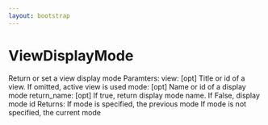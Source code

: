 ```yaml
---
layout: bootstrap
---
```


# ViewDisplayMode

Return or set a view display mode
        Paramters:
          view: [opt] Title or id of a view. If omitted, active view is used
          mode: [opt] Name or id of a display mode
          return_name: [opt] If true, return display mode name. If False, display mode id
        Returns:
          If mode is specified, the previous mode
          If mode is not specified, the current mode
        


